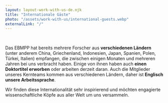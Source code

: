 ```yaml
---
layout: layout-work-with-us-de.njk
title: "Internationale Gäste"
photo: "/assets/work-with-us/international-guests.webp"
externalLink: "/"
---
```


<br>

Das EBMPP hat bereits mehrere Forscher aus **verschiedenen Ländern** (unter anderem China, Griechenland, Indonesien, Japan, Spanien, Polen, Türkei, Italien) empfangen, die zwischen einigen Monaten und mehreren Jahren bei uns verbracht haben. Einige von ihnen haben auch **einen Doktortitel erworben** oder arbeiten derzeit daran. Auch die Mitglieder unseres Kernteams kommen aus verschiedenen Ländern, daher ist **Englisch unsere Arbeitssprache**.

Wir finden diese Internationalität sehr inspirierend und möchten engagierte wissenschaftliche Köpfe aus aller Welt um uns versammeln.


